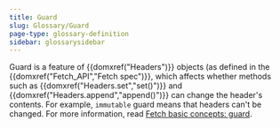 ```yaml
---
title: Guard
slug: Glossary/Guard
page-type: glossary-definition
sidebar: glossarysidebar
---
```



Guard is a feature of {{domxref("Headers")}} objects (as defined in the {{domxref("Fetch_API","Fetch spec")}}, which affects whether methods such as {{domxref("Headers.set","set()")}} and {{domxref("Headers.append","append()")}} can change the header's contents. For example, `immutable` guard means that headers can't be changed. For more information, read [Fetch basic concepts: guard](/en-US/docs/Web/API/Fetch_API/Basic_concepts#guard).
